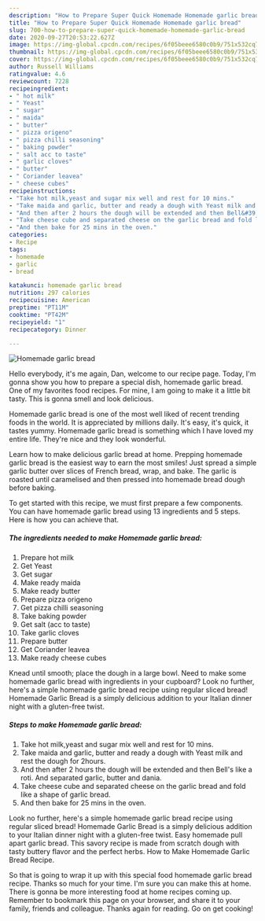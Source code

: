 ```yaml
---
description: "How to Prepare Super Quick Homemade Homemade garlic bread"
title: "How to Prepare Super Quick Homemade Homemade garlic bread"
slug: 700-how-to-prepare-super-quick-homemade-homemade-garlic-bread
date: 2020-09-27T20:53:22.627Z
image: https://img-global.cpcdn.com/recipes/6f05beee6580c0b9/751x532cq70/homemade-garlic-bread-recipe-main-photo.jpg
thumbnail: https://img-global.cpcdn.com/recipes/6f05beee6580c0b9/751x532cq70/homemade-garlic-bread-recipe-main-photo.jpg
cover: https://img-global.cpcdn.com/recipes/6f05beee6580c0b9/751x532cq70/homemade-garlic-bread-recipe-main-photo.jpg
author: Russell Williams
ratingvalue: 4.6
reviewcount: 7228
recipeingredient:
- " hot milk"
- " Yeast"
- " sugar"
- " maida"
- " butter"
- " pizza origeno"
- " pizza chilli seasoning"
- " baking powder"
- " salt acc to taste"
- " garlic cloves"
- " butter"
- " Coriander leavea"
- " cheese cubes"
recipeinstructions:
- "Take hot milk,yeast and sugar mix well and rest for 10 mins."
- "Take maida and garlic, butter and ready a dough with Yeast milk and rest the dough for 2hours."
- "And then after 2 hours the dough will be extended and then Bell&#39;s like a roti. And separated garlic, butter and dania."
- "Take cheese cube and separated cheese on the garlic bread and fold like a shape of garlic bread."
- "And then bake for 25 mins in the oven."
categories:
- Recipe
tags:
- homemade
- garlic
- bread

katakunci: homemade garlic bread 
nutrition: 297 calories
recipecuisine: American
preptime: "PT11M"
cooktime: "PT42M"
recipeyield: "1"
recipecategory: Dinner

---
```



![Homemade garlic bread](https://img-global.cpcdn.com/recipes/6f05beee6580c0b9/751x532cq70/homemade-garlic-bread-recipe-main-photo.jpg)

Hello everybody, it's me again, Dan, welcome to our recipe page. Today, I'm gonna show you how to prepare a special dish, homemade garlic bread. One of my favorites food recipes. For mine, I am going to make it a little bit tasty. This is gonna smell and look delicious.

Homemade garlic bread is one of the most well liked of recent trending foods in the world. It is appreciated by millions daily. It's easy, it's quick, it tastes yummy. Homemade garlic bread is something which I have loved my entire life. They're nice and they look wonderful.

Learn how to make delicious garlic bread at home. Prepping homemade garlic bread is the easiest way to earn the most smiles! Just spread a simple garlic butter over slices of French bread, wrap, and bake. The garlic is roasted until caramelised and then pressed into homemade bread dough before baking.


To get started with this recipe, we must first prepare a few components. You can have homemade garlic bread using 13 ingredients and 5 steps. Here is how you can achieve that.

<!--inarticleads1-->

##### The ingredients needed to make Homemade garlic bread:

1. Prepare  hot milk
1. Get  Yeast
1. Get  sugar
1. Make ready  maida
1. Make ready  butter
1. Prepare  pizza origeno
1. Get  pizza chilli seasoning
1. Take  baking powder
1. Get  salt (acc to taste)
1. Take  garlic cloves
1. Prepare  butter
1. Get  Coriander leavea
1. Make ready  cheese cubes


Knead until smooth; place the dough in a large bowl. Need to make some homemade garlic bread with ingredients in your cupboard? Look no further, here&#39;s a simple homemade garlic bread recipe using regular sliced bread! Homemade Garlic Bread is a simply delicious addition to your Italian dinner night with a gluten-free twist. 

<!--inarticleads2-->

##### Steps to make Homemade garlic bread:

1. Take hot milk,yeast and sugar mix well and rest for 10 mins.
1. Take maida and garlic, butter and ready a dough with Yeast milk and rest the dough for 2hours.
1. And then after 2 hours the dough will be extended and then Bell&#39;s like a roti. And separated garlic, butter and dania.
1. Take cheese cube and separated cheese on the garlic bread and fold like a shape of garlic bread.
1. And then bake for 25 mins in the oven.


Look no further, here&#39;s a simple homemade garlic bread recipe using regular sliced bread! Homemade Garlic Bread is a simply delicious addition to your Italian dinner night with a gluten-free twist. Easy homemade pull apart garlic bread. This savory recipe is made from scratch dough with tasty buttery flavor and the perfect herbs. How to Make Homemade Garlic Bread Recipe. 

So that is going to wrap it up with this special food homemade garlic bread recipe. Thanks so much for your time. I'm sure you can make this at home. There is gonna be more interesting food at home recipes coming up. Remember to bookmark this page on your browser, and share it to your family, friends and colleague. Thanks again for reading. Go on get cooking!
